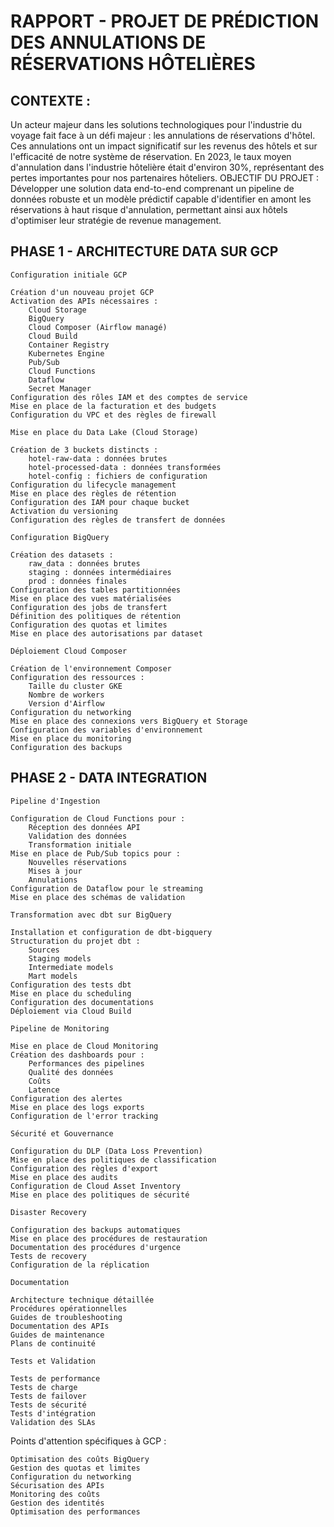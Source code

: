# RAPPORT - PROJET DE PRÉDICTION DES ANNULATIONS DE RÉSERVATIONS HÔTELIÈRES 

## CONTEXTE : 

Un acteur majeur dans les solutions technologiques pour l'industrie du voyage fait face à un défi majeur : les annulations de réservations d'hôtel. Ces annulations ont un impact significatif sur les revenus des hôtels et sur l'efficacité de notre système de réservation. En 2023, le taux moyen d'annulation dans l'industrie hôtelière était d'environ 30%, représentant des pertes importantes pour nos partenaires hôteliers. OBJECTIF DU PROJET : Développer une solution data end-to-end comprenant un pipeline de données robuste et un modèle prédictif capable d'identifier en amont les réservations à haut risque d'annulation, permettant ainsi aux hôtels d'optimiser leur stratégie de revenue management.

## PHASE 1 - ARCHITECTURE DATA SUR GCP

    Configuration initiale GCP

    Création d'un nouveau projet GCP
    Activation des APIs nécessaires :
        Cloud Storage
        BigQuery
        Cloud Composer (Airflow managé)
        Cloud Build
        Container Registry
        Kubernetes Engine
        Pub/Sub
        Cloud Functions
        Dataflow
        Secret Manager
    Configuration des rôles IAM et des comptes de service
    Mise en place de la facturation et des budgets
    Configuration du VPC et des règles de firewall

    Mise en place du Data Lake (Cloud Storage)

    Création de 3 buckets distincts :
        hotel-raw-data : données brutes
        hotel-processed-data : données transformées
        hotel-config : fichiers de configuration
    Configuration du lifecycle management
    Mise en place des règles de rétention
    Configuration des IAM pour chaque bucket
    Activation du versioning
    Configuration des règles de transfert de données

    Configuration BigQuery

    Création des datasets :
        raw_data : données brutes
        staging : données intermédiaires
        prod : données finales
    Configuration des tables partitionnées
    Mise en place des vues matérialisées
    Configuration des jobs de transfert
    Définition des politiques de rétention
    Configuration des quotas et limites
    Mise en place des autorisations par dataset

    Déploiement Cloud Composer

    Création de l'environnement Composer
    Configuration des ressources :
        Taille du cluster GKE
        Nombre de workers
        Version d'Airflow
    Configuration du networking
    Mise en place des connexions vers BigQuery et Storage
    Configuration des variables d'environnement
    Mise en place du monitoring
    Configuration des backups

## PHASE 2 - DATA INTEGRATION

    Pipeline d'Ingestion

    Configuration de Cloud Functions pour :
        Réception des données API
        Validation des données
        Transformation initiale
    Mise en place de Pub/Sub topics pour :
        Nouvelles réservations
        Mises à jour
        Annulations
    Configuration de Dataflow pour le streaming
    Mise en place des schémas de validation

    Transformation avec dbt sur BigQuery

    Installation et configuration de dbt-bigquery
    Structuration du projet dbt :
        Sources
        Staging models
        Intermediate models
        Mart models
    Configuration des tests dbt
    Mise en place du scheduling
    Configuration des documentations
    Déploiement via Cloud Build

    Pipeline de Monitoring

    Mise en place de Cloud Monitoring
    Création des dashboards pour :
        Performances des pipelines
        Qualité des données
        Coûts
        Latence
    Configuration des alertes
    Mise en place des logs exports
    Configuration de l'error tracking

    Sécurité et Gouvernance

    Configuration du DLP (Data Loss Prevention)
    Mise en place des politiques de classification
    Configuration des règles d'export
    Mise en place des audits
    Configuration de Cloud Asset Inventory
    Mise en place des politiques de sécurité

    Disaster Recovery

    Configuration des backups automatiques
    Mise en place des procédures de restauration
    Documentation des procédures d'urgence
    Tests de recovery
    Configuration de la réplication

    Documentation

    Architecture technique détaillée
    Procédures opérationnelles
    Guides de troubleshooting
    Documentation des APIs
    Guides de maintenance
    Plans de continuité

    Tests et Validation

    Tests de performance
    Tests de charge
    Tests de failover
    Tests de sécurité
    Tests d'intégration
    Validation des SLAs

Points d'attention spécifiques à GCP :

    Optimisation des coûts BigQuery
    Gestion des quotas et limites
    Configuration du networking
    Sécurisation des APIs
    Monitoring des coûts
    Gestion des identités
    Optimisation des performances
